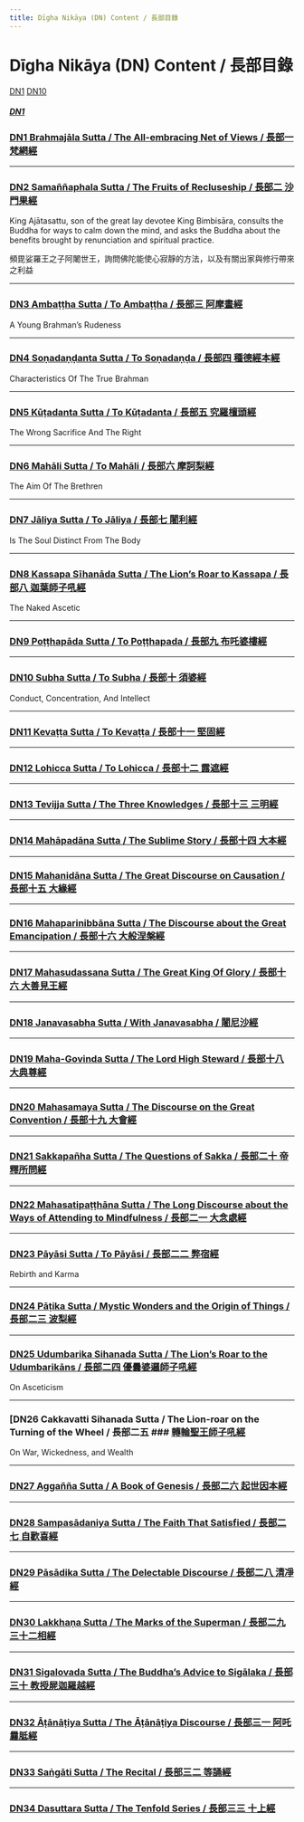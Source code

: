 ```yaml
---
title: Dīgha Nikāya (DN) Content / 長部目錄
---
```

# Dīgha Nikāya (DN) Content / 長部目錄

[DN1](/dn/#dn1) [DN10](/dn/#dn10)

##### [DN1](/dn1/)
### [DN1 Brahmajāla Sutta / The All-embracing Net of Views / 長部一 梵網經](/dn1/)

---

### [DN2 Samaññaphala Sutta / The Fruits of Recluseship / 長部二 沙門果經](/dn2/)

King Ajātasattu, son of the great lay devotee King Bimbisāra, consults the Buddha for ways to calm down the mind, and asks the Buddha about the benefits brought by renunciation and spiritual practice. 

頻毘娑羅王之子阿闍世王，詢問佛陀能使心寂靜的方法，以及有關出家與修行帶來之利益

---

### [DN3 Ambaṭṭha Sutta / To Ambaṭṭha / 長部三 阿摩晝經](/dn3/)

A Young Brahman’s Rudeness

---

### [DN4 Soṇadaṇḍanta Sutta / To Soṇadaṇḍa / 長部四 種德經本經](/dn4/)

Characteristics Of The True Brahman

---

### [DN5 Kūṭadanta Sutta / To Kūṭadanta / 長部五 究羅檀頭經](/dn5/)

The Wrong Sacrifice And The Right

---

### [DN6 Mahāli Sutta / To Mahāli / 長部六 摩訶梨經](/dn6/)

The Aim Of The Brethren

---

### [DN7 Jāliya Sutta / To Jāliya / 長部七 闍利經](/dn7/)

Is The Soul Distinct From The Body

---

### [DN8 Kassapa Sīhanāda Sutta / The Lion’s Roar to Kassapa / 長部八 迦葉師子吼經](/dn8/)

The Naked Ascetic

---

### [DN9 Poṭṭhapāda Sutta / To Poṭṭhapada / 長部九 布吒婆樓經](/dn9/)

---

### [DN10 Subha Sutta / To Subha / 長部十 須婆經](/dn10/)

Conduct, Concentration, And Intellect

---

### [DN11 Kevaṭṭa Sutta / To Kevaṭṭa / 長部十一 堅固經](/dn11/)

---

### [DN12 Lohicca Sutta / To Lohicca / 長部十二 露遮經](/dn12/)

---

### [DN13 Tevijja Sutta / The Three Knowledges / 長部十三 三明經](/dn13/)

---

### [DN14 Mahāpadāna Sutta / The Sublime Story / 長部十四 大本經](/dn14/)

---

### [DN15 Mahanidāna Sutta / The Great Discourse on Causation / 長部十五 大緣經](/dn15/)

---

### [DN16 Mahaparinibbāna Sutta / The Discourse about the Great Emancipation / 長部十六 大般涅槃經](/dn16/)

---

### [DN17 Mahasudassana Sutta / The Great King Of Glory / 長部十六 大善見王經](/dn17/)

---

### [DN18 Janavasabha Sutta / With Jana­vasabha / 闍尼沙經](/dn18/)

---

### [DN19 Maha-Govinda Sutta / The Lord High Steward / 長部十八 大典尊經](/dn19/)

---

### [DN20 Mahasamaya Sutta / The Discourse on the Great Convention / 長部十九 大會經](/dn20/)

---

### [DN21 Sakkapañha Sutta / The Questions of Sakka / 長部二十 帝釋所問經](/dn21/)

---

### [DN22 Mahasatipaṭṭhāna Sutta / The Long Discourse about the Ways of Attending to Mindfulness / 長部二一 大念處經](/dn22/)

---

### [DN23 Pāyāsi Sutta / To Pāyāsi / 長部二二 弊宿經](/dn23/)

Rebirth and Karma

---

### [DN24 Pāṭika Sutta / Mystic Wonders and the Origin of Things / 長部二三 波梨經](/dn24/)

---

### [DN25 Udumbarika Sihanada Sutta / The Lion’s Roar to the Udumbarikāns / 長部二四 優曇婆邏師子吼經](/dn25/)

On Asceticism

---

### [DN26 Cakkavatti Sihanada Sutta / The Lion-roar on the Turning of the Wheel / 長部二五 ### [轉輪聖王師子吼經](/dn26/)

On War, Wickedness, and Wealth

---

### [DN27 Aggañña Sutta / A Book of Genesis / 長部二六 起世因本經](/dn27/)

---

### [DN28 Sampasādaniya Sutta / The Faith That Satisfied / 長部二七 自歡喜經](/dn28/)

---

### [DN29 Pāsādika Sutta / The Delectable Discourse / 長部二八 清凈經](/dn29/)

---

### [DN30 Lakkhaṇa Sutta / The Marks of the Superman / 長部二九 三十二相經](/dn30/)

---

### [DN31 Sigalovada Sutta / The Buddha’s Advice to Sigālaka / 長部三十 教授屍迦羅越經](/dn31/)

---

### [DN32 Āṭānāṭiya Sutta / The Āṭānāṭiya Discourse / 長部三一 阿吒曩胝經](/dn32/)

---

### [DN33 Saṅgāti Sutta / The Recital / 長部三二 等誦經](/dn33/)

---

### [DN34 Dasuttara Sutta / The Tenfold Series / 長部三三 十上經](/dn34/)


